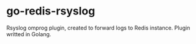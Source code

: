 # go-redis-rsyslog

Rsyslog omprog plugin, created to forward logs to Redis instance. Plugin writted in Golang.
